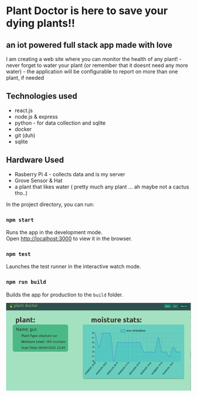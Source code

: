 # Plant Doctor is here to save your dying plants!!

## an iot powered full stack app made with love

I am creating a web site where you can monitor the health of any plant! 
    - never forget to water your plant (or remember that it doesnt need any more water)
    - the application will be configurable to report on more than one plant, if needed

## Technologies used
- react.js 
- node.js & express
- python - for data collection and sqlite
- docker
- git (duh)
- sqlite

## Hardware Used 
- Rasberry Pi 4 - collects data and is my server
- Grove Sensor & Hat
- a plant that likes water ( pretty much any plant ... ah maybe not a cactus tho..)

In the project directory, you can run:

### `npm start`

Runs the app in the development mode.<br />
Open [http://localhost:3000](http://localhost:3000) to view it in the browser.

### `npm test`
Launches the test runner in the interactive watch mode.<br />

### `npm run build`
Builds the app for production to the `build` folder.<br />

![](img/plant-doc.PNG)